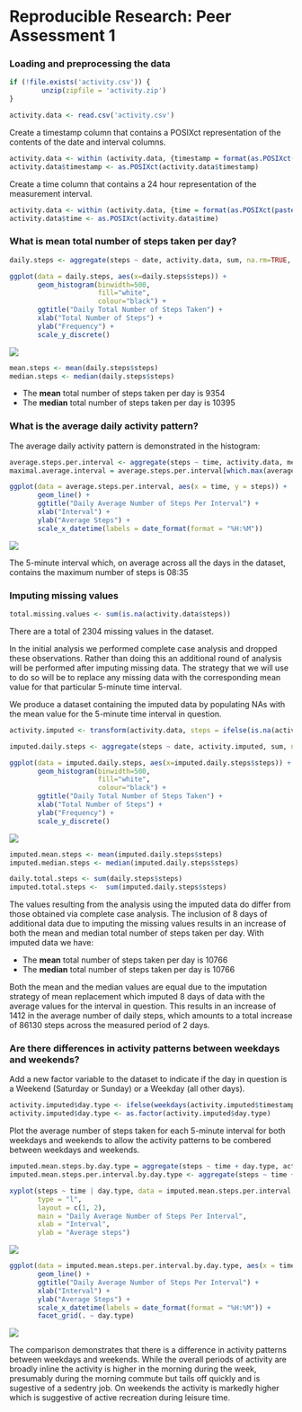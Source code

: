 # Reproducible Research: Peer Assessment 1



### Loading and preprocessing the data

<!-- 1. Load the data (i.e. read.csv()) -->


```r
if (!file.exists('activity.csv')) {
        unzip(zipfile = 'activity.zip')
}

activity.data <- read.csv('activity.csv')
```

<!-- 2. Process/transform the data (if necessary) into a format suitable for your analysis -->

Create a timestamp column that contains a POSIXct representation of the contents of the date and interval columns.


```r
activity.data <- within (activity.data, {timestamp = format(as.POSIXct(paste(date, gsub("([0-9]{1,2})([0-9]{2})", "\\1:\\2", formatC(interval, width=3, format="d", flag="0"))), "%Y-%m-%d %H:%M", tz = "UTC"))})
activity.data$timestamp <- as.POSIXct(activity.data$timestamp)
```

Create a time column that contains a 24 hour representation of the measurement interval.


```r
activity.data <- within (activity.data, {time = format(as.POSIXct(paste("2000-01-01", gsub("([0-9]{1,2})([0-9]{2})", "\\1:\\2", formatC(interval, width=3, format="d", flag="0"))), "%Y-%m-%d %H:%M", tz = "UTC"))})
activity.data$time <- as.POSIXct(activity.data$time)
```

### What is mean total number of steps taken per day?

<!-- 1. Make a histogram of the total number of steps taken each day -->


```r
daily.steps <- aggregate(steps ~ date, activity.data, sum, na.rm=TRUE, na.action=NULL)

ggplot(data = daily.steps, aes(x=daily.steps$steps)) +
       geom_histogram(binwidth=500,
                      fill="white",
                      colour="black") +
       ggtitle("Daily Total Number of Steps Taken") +
       xlab("Total Number of Steps") +
       ylab("Frequency") +
       scale_y_discrete()
```

![](PA1_template_files/figure-html/unnamed-chunk-5-1.png) 

<!-- 2. Calculate and report the mean and median total number of steps taken per day -->


```r
mean.steps <- mean(daily.steps$steps)
median.steps <- median(daily.steps$steps)
```

* The **mean** total number of steps taken per day is 9354
* The **median** total number of steps taken per day is 10395

### What is the average daily activity pattern?

The average daily activity pattern is demonstrated in the histogram:

<!-- 1. Make a time series plot (i.e. type = "l") of the 5-minute interval (x-axis) and the average number of steps taken, averaged across all days (y-axis) -->


```r
average.steps.per.interval <- aggregate(steps ~ time, activity.data, mean)
maximal.average.interval = average.steps.per.interval[which.max(average.steps.per.interval$steps), 1]

ggplot(data = average.steps.per.interval, aes(x = time, y = steps)) +
       geom_line() +
       ggtitle("Daily Average Number of Steps Per Interval") +
       xlab("Interval") +
       ylab("Average Steps") +
       scale_x_datetime(labels = date_format(format = "%H:%M"))
```

![](PA1_template_files/figure-html/unnamed-chunk-7-1.png) 

<!-- 2. Which 5-minute interval, on average across all the days in the dataset, contains the maximum number of steps? -->

The 5-minute interval which, on average across all the days in the dataset, contains the maximum number of steps is 08:35

### Imputing missing values

<!-- 1. Calculate and report the total number of missing values in the dataset (i.e. the total number of rows with NAs) -->


```r
total.missing.values <- sum(is.na(activity.data$steps))
```

<!-- 2. Devise a strategy for filling in all of the missing values in the dataset. The strategy does not need to be sophisticated. For example, you could use the mean/median for that day, or the mean for that 5-minute interval, etc. -->

There are a total of 2304 missing values in the dataset.

In the initial analysis we performed complete case analysis and dropped these observations.  Rather than doing this an additional round of analysis will be performed after imputing missing data.  The strategy that we will use to do so will be to  replace any missing data with the corresponding mean value for that particular 5-minute time interval.

<!-- 3. Create a new dataset that is equal to the original dataset but with the missing data filled in. -->

We produce a dataset containing the imputed data by populating NAs with the mean value for the 5-minute time interval in question.


```r
activity.imputed <- transform(activity.data, steps = ifelse(is.na(activity.data$steps), average.steps.per.interval$steps[match(activity.data$time, average.steps.per.interval$time)], activity.data$steps))
```

<!-- 4. Make a histogram of the total number of steps taken each day and Calculate and report the mean and median total number of steps taken per day. Do these values differ from the estimates from the first part of the assignment? What is the impact of imputing missing data on the estimates of the total daily number of steps? -->


```r
imputed.daily.steps <- aggregate(steps ~ date, activity.imputed, sum, na.rm=TRUE, na.action=NULL)

ggplot(data = imputed.daily.steps, aes(x=imputed.daily.steps$steps)) +
       geom_histogram(binwidth=500,
                      fill="white",
                      colour="black") +
       ggtitle("Daily Total Number of Steps Taken") +
       xlab("Total Number of Steps") +
       ylab("Frequency") +
       scale_y_discrete() 
```

![](PA1_template_files/figure-html/unnamed-chunk-10-1.png) 


```r
imputed.mean.steps <- mean(imputed.daily.steps$steps)
imputed.median.steps <- median(imputed.daily.steps$steps)

daily.total.steps <- sum(daily.steps$steps)
imputed.total.steps <-  sum(imputed.daily.steps$steps)
```

The values resulting from the analysis using the imputed data do differ from those obtained via complete case analysis.  The inclusion of 8 days of additional data due to imputing the missing values results in an increase of both the mean and median total number of steps taken per day.  With imputed data we have:

* The **mean** total number of steps taken per day is 10766
* The **median** total number of steps taken per day is 10766

Both the mean and the median values are equal due to the imputation strategy of mean replacement which imputed 8 days of data with the average values for the interval in question.  This results in an increase of 1412 in the average number of daily steps, which amounts to a total increase of 86130 steps across the measured period of 2 days.

### Are there differences in activity patterns between weekdays and weekends?

<!-- 1. Create a new factor variable in the dataset with two levels -- "weekday" and "weekend" indicating whether a given date is a weekday or weekend day. -->

Add a new factor variable to the dataset to indicate if the day in question is a Weekend (Saturday or Sunday) or a Weekday (all other days).


```r
activity.imputed$day.type <- ifelse(weekdays(activity.imputed$timestamp) %in% c("Saturday", "Sunday"), "Weekend", "Weekday")
activity.imputed$day.type <- as.factor(activity.imputed$day.type)
```

<!-- 2. Make a panel plot containing a time series plot (i.e. type = "l") of the 5-minute interval (x-axis) and the average number of steps taken, averaged across all weekday days or weekend days (y-axis). -->

Plot the average number of steps taken for each 5-minute interval for both weekdays and weekends to allow the activity patterns to be combered between weekdays and weekends.


```r
imputed.mean.steps.by.day.type = aggregate(steps ~ time + day.type, activity.imputed, mean)
imputed.mean.steps.per.interval.by.day.type <- aggregate(steps ~ time + day.type, imputed.mean.steps.by.day.type, mean)

xyplot(steps ~ time | day.type, data = imputed.mean.steps.per.interval.by.day.type,
       type = "l", 
       layout = c(1, 2), 
       main = "Daily Average Number of Steps Per Interval",
       xlab = "Interval",
       ylab = "Average steps")
```

![](PA1_template_files/figure-html/unnamed-chunk-13-1.png) 

```r
ggplot(data = imputed.mean.steps.per.interval.by.day.type, aes(x = time, y = steps)) +
       geom_line() +
       ggtitle("Daily Average Number of Steps Per Interval") +
       xlab("Interval") +
       ylab("Average Steps") +
       scale_x_datetime(labels = date_format(format = "%H:%M")) +
       facet_grid(. ~ day.type)
```

![](PA1_template_files/figure-html/unnamed-chunk-13-2.png) 

The comparison demonstrates that there is a difference in activity patterns between weekdays and weekends.  While the overall periods of activity are broadly inline the activity is higher in the morning during the week, presumably during the morning commute but tails off quickly and is sugestive of a sedentry job.  On weekends the activity is markedly higher which is suggestive of active recreation during leisure time.
